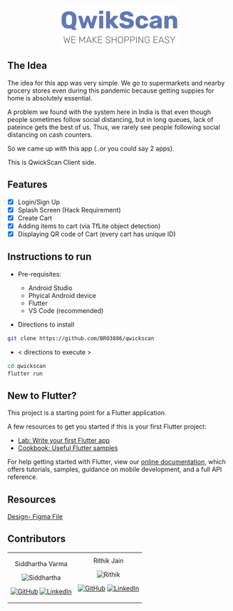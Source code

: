 <div align="center">
<br>
<img src="https://raw.githubusercontent.com/BRO3886/qwickscan/master/screenshots/banner.png?token=AJQCPIWOA6QY4T3LH3CRENK7E3LYQ">
</div>

## The Idea

The idea for this app was very simple. We go to supermarkets and nearby grocery stores even during this pandemic because getting suppies for home is absolutely essential.

A problem we found with the system here in India is that even though people sometimes follow social distancing, but in long queues, lack of pateince gets the best of us. Thus, we rarely see people following social distancing on cash counters.

So we came up with this app (..or you could say 2 apps). 

This is QwickScan Client side.

## Features

- [x]  Login/Sign Up
- [x]  Splash Screen (Hack Requirement)
- [x]  Create Cart
- [x]  Adding items to cart (via TfLite object detection)
- [x]  Displaying QR code of Cart (every cart has unique ID)

## Instructions to run

* Pre-requisites:
	- Android Studio
	- Phyical Android device
    - Flutter
    - VS Code (recommended)

* Directions to install
```bash
git clone https://github.com/BRO3886/qwickscan
```

* < directions to execute >

```bash
cd qwickscan
flutter run
```



## New to Flutter?
This project is a starting point for a Flutter application.

A few resources to get you started if this is your first Flutter project:

- [Lab: Write your first Flutter app](https://flutter.dev/docs/get-started/codelab)
- [Cookbook: Useful Flutter samples](https://flutter.dev/docs/cookbook)

For help getting started with Flutter, view our
[online documentation](https://flutter.dev/docs), which offers tutorials,
samples, guidance on mobile development, and a full API reference.


## Resources

[Design- Figma File](https://www.figma.com/file/GnB8hOq9JGvUX5EfHZV8fU/Apptitude?node-id=3%3A5)



## Contributors

<table>
<tr align="center">


<td>

Siddhartha Varma

<p align="center">
<img src = "https://avatars0.githubusercontent.com/u/39856034?s=460&u=bc04040bb155970cb743c7963c201a092b0e960c&v=4" width="150" height="150" alt="Siddhartha">
</p>
<p align="center">
<a href = "https://github.com/BRO3886"><img src = "http://www.iconninja.com/files/241/825/211/round-collaboration-social-github-code-circle-network-icon.svg" width="36" height = "36" alt="GitHub"/></a>
<a href = "https://www.linkedin.com/in/siddharthav22">
<img src = "http://www.iconninja.com/files/863/607/751/network-linkedin-social-connection-circular-circle-media-icon.svg" width="36" height="36" alt="LinkedIn"/>
</a>
</p>
</td>


<td>
Rithik Jain

<p align="center">
<img src = "https://avatars2.githubusercontent.com/u/12408595?s=460&u=8c49665f477bda73c00473dd3f5131156a5ecc31&v=4" width="150" height="150" alt="Rithik">
</p>
<p align="center">
<a href = "https://github.com/rithikjain"><img src = "http://www.iconninja.com/files/241/825/211/round-collaboration-social-github-code-circle-network-icon.svg" width="36" height = "36" alt="GitHub"/></a>
<a href = "https://www.linkedin.com/in/rithik-jain-710b3a199/">
<img src = "http://www.iconninja.com/files/863/607/751/network-linkedin-social-connection-circular-circle-media-icon.svg" width="36" height="36" alt="LinkedIn"/>
</a>
</p>
</td>
</tr>
  </table>

